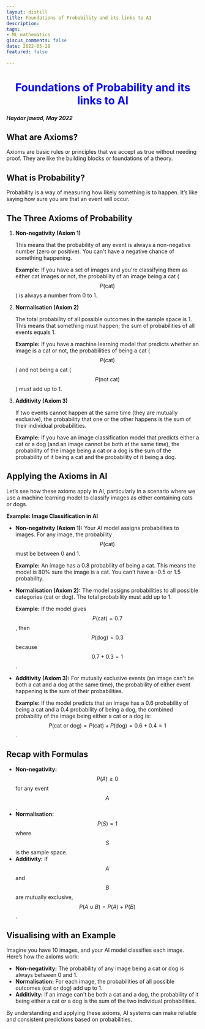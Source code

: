 ```yaml
---
layout: distill 
title: Foundations of Probability and its links to AI
description: 
tags: 
- ML mathematics
giscus_comments: false 
date: 2022-05-28
featured: false

---
```

<h1 style="text-align: center; color: blue !important;">Foundations of Probability and its links to AI</h1>


##### Haydar jawad, May 2022 
## What are Axioms?

Axioms are basic rules or principles that we accept as true without needing proof. They are like the building blocks or foundations of a theory.

## What is Probability?

Probability is a way of measuring how likely something is to happen. It’s like saying how sure you are that an event will occur.

## The Three Axioms of Probability

1. **Non-negativity (Axiom 1)**

    This means that the probability of any event is always a non-negative number (zero or positive). You can't have a negative chance of something happening.

    **Example:**
    If you have a set of images and you're classifying them as either cat images or not, the probability of an image being a cat ($$ P(\text{cat}) $$) is always a number from 0 to 1.

2. **Normalisation (Axiom 2)**

    The total probability of all possible outcomes in the sample space is 1. This means that something must happen; the sum of probabilities of all events equals 1.

    **Example:**
    If you have a machine learning model that predicts whether an image is a cat or not, the probabilities of being a cat ($$ P(\text{cat}) $$) and not being a cat ($$ P(\text{not cat}) $$) must add up to 1.

3. **Additivity (Axiom 3)**

    If two events cannot happen at the same time (they are mutually exclusive), the probability that one or the other happens is the sum of their individual probabilities.

    **Example:**
    If you have an image classification model that predicts either a cat or a dog (and an image cannot be both at the same time), the probability of the image being a cat or a dog is the sum of the probability of it being a cat and the probability of it being a dog.

## Applying the Axioms in AI

Let’s see how these axioms apply in AI, particularly in a scenario where we use a machine learning model to classify images as either containing cats or dogs.

**Example: Image Classification in AI**

- **Non-negativity (Axiom 1):**
  Your AI model assigns probabilities to images. For any image, the probability $$ P(\text{cat}) $$ must be between 0 and 1.

  **Example:**
  An image has a 0.8 probability of being a cat. This means the model is 80% sure the image is a cat. You can't have a -0.5 or 1.5 probability.

- **Normalisation (Axiom 2):**
  The model assigns probabilities to all possible categories (cat or dog). The total probability must add up to 1.

  **Example:**
  If the model gives $$ P(\text{cat}) = 0.7 $$, then $$ P(\text{dog}) = 0.3 $$ because $$ 0.7 + 0.3 = 1 $$.

- **Additivity (Axiom 3):**
  For mutually exclusive events (an image can't be both a cat and a dog at the same time), the probability of either event happening is the sum of their probabilities.

  **Example:**
  If the model predicts that an image has a 0.6 probability of being a cat and a 0.4 probability of being a dog, the combined probability of the image being either a cat or a dog is:
  $$ P(\text{cat or dog}) = P(\text{cat}) + P(\text{dog}) = 0.6 + 0.4 = 1 $$.

## Recap with Formulas

- **Non-negativity:** $$ P(A) \geq 0 $$ for any event $$ A $$.
- **Normalisation:** $$ P(S) = 1 $$ where $$ S $$ is the sample space.
- **Additivity:** If $$ A $$ and $$ B $$ are mutually exclusive, $$ P(A \cup B) = P(A) + P(B) $$.

## Visualising with an Example

Imagine you have 10 images, and your AI model classifies each image. Here’s how the axioms work:

- **Non-negativity:** The probability of any image being a cat or dog is always between 0 and 1.
- **Normalisation:** For each image, the probabilities of all possible outcomes (cat or dog) add up to 1.
- **Additivity:** If an image can't be both a cat and a dog, the probability of it being either a cat or a dog is the sum of the two individual probabilities.

By understanding and applying these axioms, AI systems can make reliable and consistent predictions based on probabilities.
